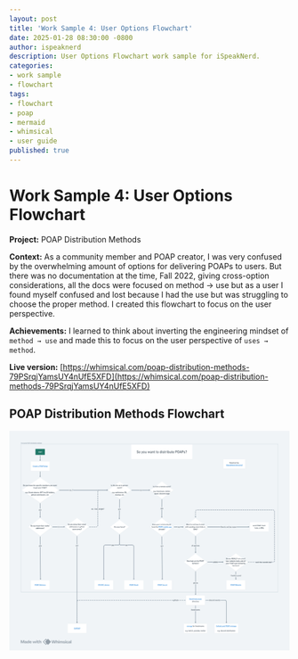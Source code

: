 ```yaml
---
layout: post
title: 'Work Sample 4: User Options Flowchart'
date: 2025-01-28 08:30:00 -0800
author: ispeaknerd
description: User Options Flowchart work sample for iSpeakNerd.
categories:
- work sample
- flowchart
tags:
- flowchart
- poap
- mermaid
- whimsical
- user guide
published: true
---
```


# Work Sample 4: User Options Flowchart

**Project:** POAP Distribution Methods

**Context:** As a community member and POAP creator, I was very confused by the overwhelming amount of options for delivering POAPs to users. But there was no documentation at the time, Fall 2022, giving cross-option considerations, all the docs were focused on method → use but as a user I found myself confused and lost because I had the use but was struggling to choose the proper method. I created this flowchart to focus on the user perspective.

**Achievements:** I learned to think about inverting the engineering mindset of `method → use` and made this to focus on the user perspective of `uses → method`. 

**Live version:** [https://whimsical.com/poap-distribution-methods-79PSrqjYamsUY4nUfE5XFD](https://whimsical.com/poap-distribution-methods-79PSrqjYamsUY4nUfE5XFD)

## POAP Distribution Methods Flowchart

![POAP Distribution Methods Flowchart](assets/img/work-samples/sample-4/poap-distribution-methods-flowchart.png)
